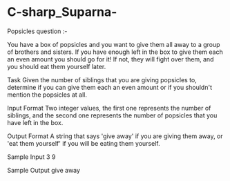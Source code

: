 # C-sharp_Suparna-

Popsicles question :-

You have a box of popsicles and you want to give them all away to a group of brothers and sisters. If you have enough left in the box to give them each an even amount you should go for it! If not, they will fight over them, and you should eat them yourself later.

Task
Given the number of siblings that you are giving popsicles to, determine if you can give them each an even amount or if you shouldn't mention the popsicles at all.

Input Format
Two integer values, the first one represents the number of siblings, and the second one represents the number of popsicles that you have left in the box.

Output Format
A string that says 'give away' if you are giving them away, or 'eat them yourself' if you will be eating them yourself.

Sample Input
3 9

Sample Output
give away
